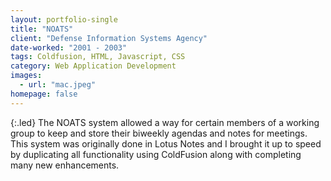 ```yaml
---
layout: portfolio-single
title: "NOATS"
client: "Defense Information Systems Agency"
date-worked: "2001 - 2003"
tags: Coldfusion, HTML, Javascript, CSS
category: Web Application Development
images:
  - url: "mac.jpeg"
homepage: false
---
```

{:.led}
The NOATS system allowed a way for certain members of a working group to keep and store their biweekly agendas and notes for meetings. This system was originally done in Lotus Notes and I brought it up to speed by duplicating all functionality using ColdFusion along with completing many new enhancements.
